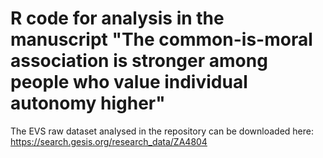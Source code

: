 # R code for analysis in the manuscript "The common-is-moral association is stronger among people who value individual autonomy higher"

The EVS raw dataset analysed in the repository can be downloaded here: https://search.gesis.org/research_data/ZA4804 


